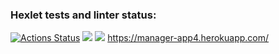 ### Hexlet tests and linter status:
[![Actions Status](https://github.com/LarendsD/backend-project-lvl4/workflows/hexlet-check/badge.svg)](https://github.com/LarendsD/backend-project-lvl4/actions)
<a href="https://codeclimate.com/github/LarendsD/backend-project-lvl4/maintainability"><img src="https://api.codeclimate.com/v1/badges/c4a9e975fd756a6b2447/maintainability" /></a>
<a href="https://codeclimate.com/github/LarendsD/backend-project-lvl4/test_coverage"><img src="https://api.codeclimate.com/v1/badges/c4a9e975fd756a6b2447/test_coverage" /></a>
https://manager-app4.herokuapp.com/